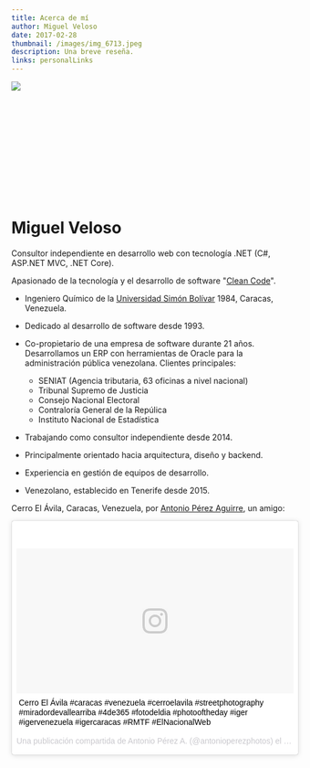 ```yaml
---
title: Acerca de mí
author: Miguel Veloso
date: 2017-02-28
thumbnail: /images/img_6713.jpeg
description: Una breve reseña.
links: personalLinks
---
```


<div>
<div class="image-cropper" style="width: 200px; height: 200px;">
	<img src="https://s.gravatar.com/avatar/f1bbbfb5807b2ac46cd38e78cc703aee?s=200" />
</div>

# Miguel Veloso

Consultor independiente en desarrollo web con tecnología .NET (C#, ASP.NET MVC, .NET Core).

Apasionado de la tecnología y el desarrollo de software "[Clean Code](https://en.wiktionary.org/wiki/clean_code)".

* Ingeniero Químico de la [Universidad Simón Bolívar](http://www.usb.ve/) 1984, Caracas, Venezuela.

* Dedicado al desarrollo de software desde 1993.

* Co-propietario de una empresa de software durante 21 años.  
Desarrollamos un ERP con herramientas de Oracle para la administración pública venezolana. Clientes principales:
   * SENIAT (Agencia tributaria, 63 oficinas a nivel nacional)
   * Tribunal Supremo de Justicia
   * Consejo Nacional Electoral
   * Contraloría General de la Repúlica
   * Instituto Nacional de Estadística

* Trabajando como consultor independiente desde 2014.

* Principalmente orientado hacia arquitectura, diseño y backend.

* Experiencia en gestión de equipos de desarrollo.

* Venezolano, establecido en Tenerife desde 2015.

</div>

Cerro El Ávila, Caracas, Venezuela, por [Antonio Pérez Aguirre](https://www.instagram.com/antonioperezphotos), un amigo:

<blockquote class="instagram-media" data-instgrm-captioned data-instgrm-version="7" style=" background:#FFF; border:0; border-radius:3px; box-shadow:0 0 1px 0 rgba(0,0,0,0.5),0 1px 10px 0 rgba(0,0,0,0.15); margin: 1px; max-width:783px; padding:0; width:99.375%; width:-webkit-calc(100% - 2px); width:calc(100% - 2px);"><div style="padding:8px;"> <div style=" background:#F8F8F8; line-height:0; margin-top:40px; padding:26.15740740740741% 0; text-align:center; width:100%;"> <div style=" background:url(data:image/png;base64,iVBORw0KGgoAAAANSUhEUgAAACwAAAAsCAMAAAApWqozAAAABGdBTUEAALGPC/xhBQAAAAFzUkdCAK7OHOkAAAAMUExURczMzPf399fX1+bm5mzY9AMAAADiSURBVDjLvZXbEsMgCES5/P8/t9FuRVCRmU73JWlzosgSIIZURCjo/ad+EQJJB4Hv8BFt+IDpQoCx1wjOSBFhh2XssxEIYn3ulI/6MNReE07UIWJEv8UEOWDS88LY97kqyTliJKKtuYBbruAyVh5wOHiXmpi5we58Ek028czwyuQdLKPG1Bkb4NnM+VeAnfHqn1k4+GPT6uGQcvu2h2OVuIf/gWUFyy8OWEpdyZSa3aVCqpVoVvzZZ2VTnn2wU8qzVjDDetO90GSy9mVLqtgYSy231MxrY6I2gGqjrTY0L8fxCxfCBbhWrsYYAAAAAElFTkSuQmCC); display:block; height:44px; margin:0 auto -44px; position:relative; top:-22px; width:44px;"></div></div> <p style=" margin:8px 0 0 0; padding:0 4px;"> <a href="https://www.instagram.com/p/BO19bBWFnaZ/" style=" color:#000; font-family:Arial,sans-serif; font-size:14px; font-style:normal; font-weight:normal; line-height:17px; text-decoration:none; word-wrap:break-word;" target="_blank">Cerro El Ávila #caracas #venezuela #cerroelavila #streetphotography #miradordevallearriba #4de365 #fotodeldia #photooftheday #iger #igervenezuela #igercaracas #RMTF #ElNacionalWeb</a></p> <p style=" color:#c9c8cd; font-family:Arial,sans-serif; font-size:14px; line-height:17px; margin-bottom:0; margin-top:8px; overflow:hidden; padding:8px 0 7px; text-align:center; text-overflow:ellipsis; white-space:nowrap;">Una publicación compartida de Antonio Pérez A. (@antonioperezphotos) el <time style=" font-family:Arial,sans-serif; font-size:14px; line-height:17px;" datetime="2017-01-04T12:52:14+00:00">4 de Ene de 2017 a la(s) 4:52 PST</time></p></div></blockquote> <script async defer src="//platform.instagram.com/en_US/embeds.js"></script>